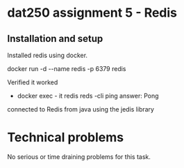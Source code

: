 # dat250 assignment 5 - Redis

## Installation and setup
Installed redis using docker. 

docker run -d --name redis -p 6379 redis

Verified it worked

- docker exec - it redis reds -cli ping
 answer: Pong

 connected to Redis from java using the jedis library

 # Technical problems
 No serious or time draining problems for this task. 

 